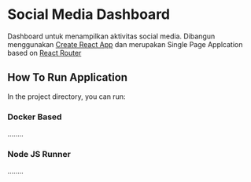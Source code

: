# Social Media Dashboard

Dashboard untuk menampilkan aktivitas social media. Dibangun menggunakan [Create React App](https://github.com/facebook/create-react-app) dan merupakan Single Page Applcation based on [React Router](https://reactrouter.com)

## How To Run Application

In the project directory, you can run:

### Docker Based

........

### Node JS Runner

........

